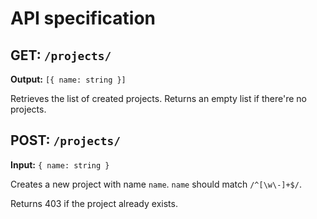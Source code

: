 # API specification

## GET: `/projects/`

**Output:** `[{ name: string }]`

Retrieves the list of created projects. Returns an empty list if there're no projects.

## POST: `/projects/`

**Input:** `{ name: string }`

Creates a new project with name `name`. `name` should match `/^[\w\-]+$/`.

Returns 403 if the project already exists.
